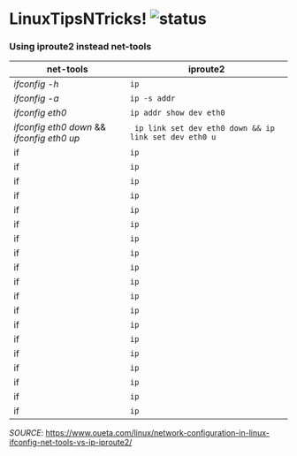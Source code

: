 # LinuxTipsNTricks! ![status](https://img.shields.io/readthedocs/pip.svg)
### Using iproute2 instead net-tools

| net-tools | iproute2 |
| --- | --- |
| *ifconfig -h* | `ip` |
| *ifconfig -a* | `ip -s addr` |
| *ifconfig eth0* | ` ip addr show dev eth0 ` |
| *ifconfig eth0 down* && *ifconfig eth0 up* | ` ip link set dev eth0 down && ip link set dev eth0 u` |
| if | `ip` |
| if | `ip` |
| if | `ip` |
| if | `ip` |
| if | `ip` |
| if | `ip` |
| if | `ip` |
| if | `ip` |
| if | `ip` |
| if | `ip` |
| if | `ip` |
| if | `ip` |
| if | `ip` |
| if | `ip` |
| if | `ip` |
| if | `ip` |
| if | `ip` |
| if | `ip` |
| if | `ip` |

*SOURCE*: https://www.oueta.com/linux/network-configuration-in-linux-ifconfig-net-tools-vs-ip-iproute2/
